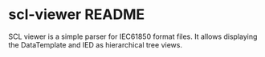 # scl-viewer README

SCL viewer is a simple parser for IEC61850 format files.
It allows displaying the DataTemplate and IED as hierarchical tree views.